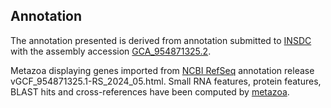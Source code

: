 **Annotation**
----------

The annotation presented is derived from annotation submitted to
[INSDC](http://www.insdc.org) with the assembly accession [GCA\_954871325.2](http://www.ebi.ac.uk/ena/data/view/GCA_954871325.2).

Metazoa displaying genes imported from [NCBI RefSeq](https://www.ncbi.nlm.nih.gov/genome/annotation_euk/Gordionus_sp._m_RMFG-2023/GCF_954871325.1-RS_2024_05.html) annotation release vGCF_954871325.1-RS_2024_05.html.
Small RNA features, protein features, BLAST hits and cross-references have been
computed by [metazoa](https://metazoa.ensembl.org/info/genome/annotation/index.html).
